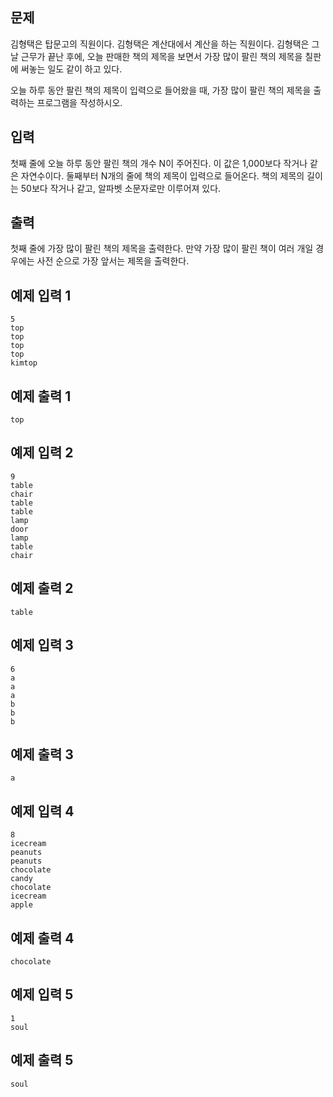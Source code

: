 ## 문제
김형택은 탑문고의 직원이다. 김형택은 계산대에서 계산을 하는 직원이다. 김형택은 그날 근무가 끝난 후에, 오늘 판매한 책의 제목을 보면서 가장 많이 팔린 책의 제목을 칠판에 써놓는 일도 같이 하고 있다.

오늘 하루 동안 팔린 책의 제목이 입력으로 들어왔을 때, 가장 많이 팔린 책의 제목을 출력하는 프로그램을 작성하시오.

## 입력
첫째 줄에 오늘 하루 동안 팔린 책의 개수 N이 주어진다. 이 값은 1,000보다 작거나 같은 자연수이다. 둘째부터 N개의 줄에 책의 제목이 입력으로 들어온다. 책의 제목의 길이는 50보다 작거나 같고, 알파벳 소문자로만 이루어져 있다.

## 출력
첫째 줄에 가장 많이 팔린 책의 제목을 출력한다. 만약 가장 많이 팔린 책이 여러 개일 경우에는 사전 순으로 가장 앞서는 제목을 출력한다.

## 예제 입력 1 
```
5
top
top
top
top
kimtop
```
## 예제 출력 1 
```
top
```
## 예제 입력 2 
```
9
table
chair
table
table
lamp
door
lamp
table
chair
```
## 예제 출력 2 
```
table
```
## 예제 입력 3 
```
6
a
a
a
b
b
b
```
## 예제 출력 3 
```
a
```
## 예제 입력 4 
```
8
icecream
peanuts
peanuts
chocolate
candy
chocolate
icecream
apple
```
## 예제 출력 4 
```
chocolate
```
## 예제 입력 5 
```
1
soul
```
## 예제 출력 5 
```
soul
```